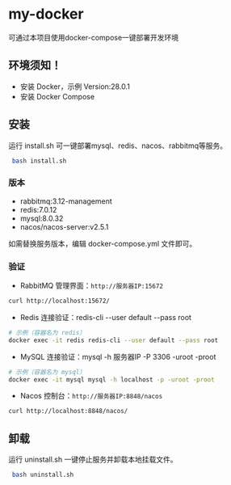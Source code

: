 # my-docker
可通过本项目使用docker-compose一键部署开发环境

## 环境须知！
- 安装 Docker，示例 Version:28.0.1
- 安装 Docker Compose

## 安装
运行 install.sh 可一键部署mysql、redis、nacos、rabbitmq等服务。
``` bash
 bash install.sh                     
```

### 版本
- rabbitmq:3.12-management
- redis:7.0.12
- mysql:8.0.32
- nacos/nacos-server:v2.5.1

如需替换服务版本，编辑 docker-compose.yml 文件即可。

### 验证
- RabbitMQ 管理界面：`http://服务器IP:15672`
```bash
curl http://localhost:15672/
```
- Redis 连接验证：redis-cli --user default --pass root
```bash
# 示例（容器名为 redis）
docker exec -it redis redis-cli --user default --pass root
```
- MySQL 连接验证：mysql -h 服务器IP -P 3306 -uroot -proot
```bash
# 示例（容器名为 mysql）
docker exec -it mysql mysql -h localhost -p -uroot -proot
```
- Nacos 控制台：`http://服务器IP:8848/nacos`
```bash
curl http://localhost:8848/nacos/
```

## 卸载
运行 uninstall.sh 一键停止服务并卸载本地挂载文件。
``` bash
 bash uninstall.sh                     
```